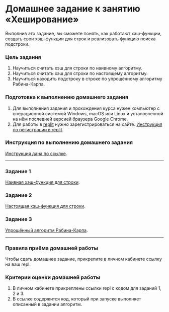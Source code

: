 # Домашнее задание к занятию «Хеширование»

Выполнив это задание, вы сможете понять, как работают хэш-функции, создать свои хэш-функции для строк и реализовать функцию поиска подстроки.

### Цель задания

1. Научиться считать хэш для строки по наивному алгоритму.
2. Научиться считать хэш для строки по настоящему алгоритму.
3. Научиться находить подстроку в строке по упрощённому алгоритму Рабина-Карпа.

### Подготовка к выполнению домашнего задания

1. Для выполнения задания и прохождения курса нужен компьютер с операционной системой Windows, macOS или Linux и установленной на нём последней версией браузера Google Chrome.
2. Для работы в [replit](https://repl.it/) нужно зарегистрироваться на сайте. [Инструкция по регистрации в replit](https://github.com/netology-code/cpps-homeworks/tree/main/common/replit).

### Инструкция по выполнению домашнего задания

[Инструкция дана по ссылке](https://github.com/netology-code/algocpp-homeworks/tree/main/common).

------

### Задание 1

[Наивная хэш-функция для строки](01).

### Задание 2

[Настоящая хэш-функция для строки](02).

### Задание 3

[Упрощённый алгоритм Рабина-Карпа](03).

------

### Правила приёма домашней работы

Чтобы сдать домашнее задание, прикрепите в личном кабинете ссылку на ваш repl.

### Критерии оценки домашней работы

1. В личном кабинете прикреплены ссылки repl с кодом для заданий 1, 2 и 3.
2. В ссылке содержится код, который при запуске выполняет описанный в задании алгоритм.

